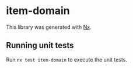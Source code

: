 # item-domain

This library was generated with [Nx](https://nx.dev).

## Running unit tests

Run `nx test item-domain` to execute the unit tests.
